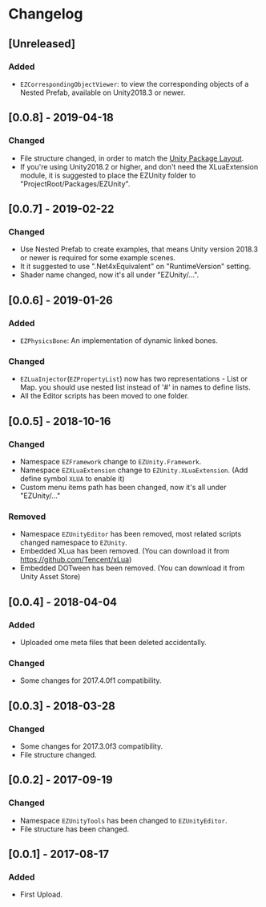 # Changelog

## [Unreleased]

### Added

- `EZCorrespondingObjectViewer`: to view the corresponding objects of a Nested Prefab, available on Unity2018.3 or newer.

## [0.0.8] - 2019-04-18

### Changed

- File structure changed, in order to match the [Unity Package Layout](https://docs.unity3d.com/2019.1/Documentation/Manual/cus-layout.html).
- If you're using Unity2018.2 or higher, and don't need the XLuaExtension module, it is suggested to place the EZUnity folder to "ProjectRoot/Packages/EZUnity".

## [0.0.7] - 2019-02-22

### Changed

- Use Nested Prefab to create examples, that means Unity version 2018.3 or newer is required for some example scenes.
- It it suggested to use ".Net4xEquivalent" on "RuntimeVersion" setting.
- Shader name changed, now it's all under "EZUnity/...".

## [0.0.6] - 2019-01-26

### Added

- `EZPhysicsBone`: An implementation of dynamic linked bones.

### Changed

- `EZLuaInjector`(`EZPropertyList`) now has two representations - List or Map. you should use nested list instead of '#' in names to define lists.
- All the Editor scripts has been moved to one folder.

## [0.0.5] - 2018-10-16

### Changed

- Namespace `EZFramework` change to `EZUnity.Framework`.
- Namespace `EZXLuaExtension` change to `EZUnity.XLuaExtension`. (Add define symbol `XLUA` to enable it)
- Custom menu items path has been changed, now it's all under "EZUnity/..."

### Removed

- Namespace `EZUnityEditor` has been removed, most related scripts changed namespace to `EZUnity`.
- Embedded XLua has been removed. (You can download it from https://github.com/Tencent/xLua)
- Embedded DOTween has been removed. (You can download it from Unity Asset Store)

## [0.0.4] - 2018-04-04

### Added

- Uploaded ome meta files that been deleted accidentally.

### Changed

- Some changes for 2017.4.0f1 compatibility.

## [0.0.3] - 2018-03-28

### Changed

- Some changes for 2017.3.0f3 compatibility.
- File structure changed.

## [0.0.2] - 2017-09-19

### Changed

- Namespace `EZUnityTools` has been changed to `EZUnityEditor`.
- File structure has been changed.

## [0.0.1] - 2017-08-17

### Added

- First Upload.
